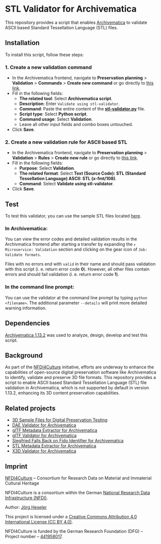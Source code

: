 # STL Validator for Archivematica

This repository provides a script that enables [Archivematica](https://www.archivematica.org/) to validate ASCII based Standard Tessellation Language (STL) files.

## Installation

To install this script, follow these steps:

### 1. Create a new validation command

- In the Archivematica frontend, navigate to **Preservation planning** > **Validation** > **Commands** > **Create new command** or go directly to [this link](http://10.10.10.20/fpr/fpcommand/create/).
- Fill in the following fields:
  - **The related tool**: Select **Archivematica script**.
  - **Description**: Enter `Validate using stl-validator`.
  - **Command**: Paste the entire content of the [**stl-validator.py**](./src/stl-validator.py) file.
  - **Script type**: Select **Python script**.
  - **Command usage**: Select **Validation**.
  - Leave all other input fields and combo boxes untouched.
- Click **Save**.

### 2. Create a new validation rule for ASCII based STL

- In the Archivematica frontend, navigate to **Preservation planning** > **Validation** > **Rules** > **Create new rule** or go directly to [this link](http://10.10.10.20/fpr/fprule/create/).
- Fill in the following fields:
  - **Purpose**: Select **Validation**.
  - **The related format**: Select **Text (Source Code): STL (Standard Tessellation Language) ASCII: STL (x-fmt/108)**.
  - **Command**: Select **Validate using stl-validator**.
- Click **Save**.

## Test

To test this validator, you can use the sample STL files located [here](https://github.com/JoergHeseler/3d-sample-files-for-digital-preservation-testing/tree/main/stl).

### In Archivematica:

You can view the error codes and detailed validation results in the Archivmatica frontend after starting a transfer by expanding the `▸ Microservice: Validation` section and clicking on the gear icon of `Job: Validate formats`.

Files with no errors end with `valid` in their name and should pass validation with this script (i. e. return error code **0**). However, all other files contain errors and should fail validation (i. e. return error code **1**).

### In the command line prompt:

You can use the validator at the command line prompt by typing `python <filename>`. The additional parameter `--details` will print more detailed warning information.

## Dependencies

[Archivematica 1.13.2](https://github.com/artefactual/archivematica/releases/tag/v1.13.2) was used to analyze, design, develop and test this script.

## Background

As part of the [NFDI4Culture](https://nfdi4culture.de/) initiative, efforts are underway to enhance the capabilities of open-source digital preservation software like Archivematica to identify, validate and preserve 3D file formats. This repository provides a script to enable ASCII based Standard Tessellation Language (STL) file validation in Archivematica, which is not supported by default in version 1.13.2, enhancing its 3D content preservation capabilities.

## Related projects

- [3D Sample Files for Digital Preservation Testing](https://github.com/JoergHeseler/3d-sample-files-for-digital-preservation-testing)
- [DAE Validator for Archivematica](https://github.com/JoergHeseler/dae-validator-for-archivematica)
- [glTF Metadata Extractor for Archivematica](https://github.com/JoergHeseler/gltf-metadata-extractor-for-archivematica)
- [glTF Validator for Archivematica](https://github.com/JoergHeseler/gltf-validator-for-archivematica)
- [Siegfried Falls Back on Fido Identifier for Archivematica](https://github.com/JoergHeseler/siegfried-falls-back-on-fido-identifier-for-archivematica)
- [STL Metadata Extractor for Archivematica](https://github.com/JoergHeseler/stl-metadata-extractor-for-archivematica)
- [X3D Validator for Archivematica](https://github.com/JoergHeseler/x3d-validator-for-archivematica)

## Imprint

[NFDI4Culture](https://nfdi4culture.de/) – Consortium for Research Data on Material and Immaterial Cultural Heritage

NFDI4Culture is a consortium within the German [National Research Data Infrastructure (NFDI)](https://www.nfdi.de/).

Author: [Jörg Heseler](https://orcid.org/0000-0002-1497-627X)

This project is licensed under a [Creative Commons Attribution 4.0 International License (CC BY 4.0)](https://creativecommons.org/licenses/by/4.0/).

NFDI4Culture is funded by the German Research Foundation (DFG) – Project number – [441958017](https://gepris.dfg.de/gepris/projekt/441958017).
